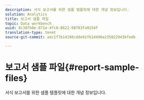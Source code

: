 ```yaml
---
description: 서식 보고서를 위한 샘플 템플릿에 대한 개념 정보입니다.
solution: Analytics
title: 보고서 샘플 파일
topic: Data workbench
uuid: 8c38fb0e-871e-4fc0-8622-98703fa9154f
translation-type: tm+mt
source-git-commit: aec1f7b14198cdde91f61d490a235022943bfedb

---
```



# 보고서 샘플 파일{#report-sample-files}

서식 보고서를 위한 샘플 템플릿에 대한 개념 정보입니다.

